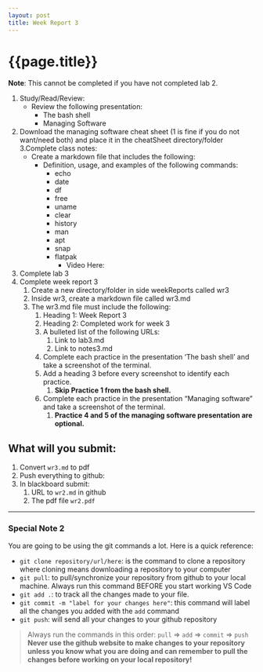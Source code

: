 ```yaml
---
layout: post
title: Week Report 3
---
```

# {{page.title}}

**Note**: This cannot be completed if you have not completed lab 2.

1. Study/Read/Review:
   * Review the following presentation:
     * The bash shell
     * Managing Software
2. Download the managing software cheat sheet (1 is fine if you do not want/need both) and place it in the cheatSheet directory/folder
3.Complete class notes:
   * Create a markdown file that includes the following:
     * Definition, usage, and examples of the following commands:
        * echo
        * date
        * df
        * free
        * uname
        * clear
        * history
        * man
        * apt
        * snap
        * flatpak
          * Video Here:
4. Complete lab 3
5. Complete week report 3 
   1. Create a new directory/folder in side weekReports called wr3
   2. Inside wr3, create a markdown file called wr3.md
   3. The wr3.md file must include the following:
      1. Heading 1: Week Report 3
      2. Heading 2: Completed work for week 3
      3. A bulleted list of the following URLs:
         1. Link to lab3.md
         2. Link to notes3.md
      4. Complete each practice in the presentation ‘The bash shell’ and take a screenshot of the terminal.
      5. Add a heading 3 before every screenshot to identify each practice. 
         1. **Skip Practice 1 from the bash shell.**
      6. Complete each practice in the presentation “Managing software” and take a screenshot of the terminal.
         1. **Practice 4 and 5 of the managing software presentation are optional.** 
## What will you submit:
1. Convert `wr3.md` to pdf
2. Push everything to github:
3. In blackboard submit:
   1. URL to `wr2.md` in github
   2. The pdf file `wr2.pdf`	

<hr>

### Special Note 2
You are going to be using the git commands a lot. Here is a quick reference:
* `git clone repository/url/here`: is the command to clone a repository where cloning means downloading a repository to your computer
* `git pull`: to pull/synchronize your repository from github to your local machine. Always run this command BEFORE you start working VS Code
* `git add .`: to track all the changes made to your file. 
* `git commit -m "label for your changes here"`: this command will label all the changes you added with the `add` command
* `git push`: will send all your changes to your github repository

> Always run the commands in this order: `pull` =>  `add` =>  `commit` => `push` 
> **Never use the github website to make changes to your repository unless you know what you are doing and can remember to pull the changes before working on your local repository!**
